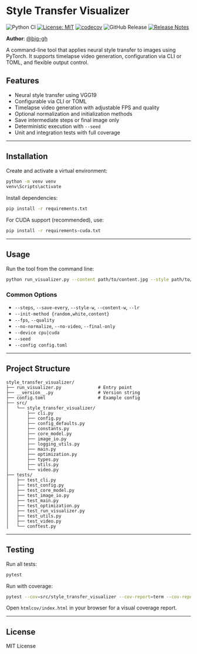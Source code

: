 # Style Transfer Visualizer
![Python CI](https://github.com/bjg-gh/style_transfer_visualizer/actions/workflows/python-ci.yml/badge.svg)
[![License: MIT](https://img.shields.io/badge/License-MIT-yellow.svg)](LICENSE)
[![codecov](https://codecov.io/gh/bjg-gh/style_transfer_visualizer/branch/ci-test/graph/badge.svg)](https://codecov.io/gh/bjg-gh/style_transfer_visualizer)
![GitHub Release](https://img.shields.io/github/v/release/bjg-gh/style_transfer_visualizer?sort=semver)
[![Release Notes](https://img.shields.io/badge/Release_Notes-📄%20View-blue)](./RELEASES.md)

**Author**: [@bjg-gh](https://github.com/bjg-gh)

A command-line tool that applies neural style transfer to images using PyTorch. It supports timelapse video generation, configuration via CLI or TOML, and flexible output control.

## Features

- Neural style transfer using VGG19
- Configurable via CLI or TOML
- Timelapse video generation with adjustable FPS and quality
- Optional normalization and initialization methods
- Save intermediate steps or final image only
- Deterministic execution with `--seed`
- Unit and integration tests with full coverage

---

## Installation

Create and activate a virtual environment:

```bash
python -m venv venv
venv\Scripts\activate
```

Install dependencies:

```bash
pip install -r requirements.txt
```

For CUDA support (recommended), use:

```bash
pip install -r requirements-cuda.txt
```

---

## Usage

Run the tool from the command line:

```bash
python run_visualizer.py --content path/to/content.jpg --style path/to/style.jpg
```

### Common Options

- `--steps`, `--save-every`, `--style-w`, `--content-w`, `--lr`
- `--init-method {random,white,content}`
- `--fps`, `--quality`
- `--no-normalize`, `--no-video`, `--final-only`
- `--device cpu|cuda`
- `--seed`
- `--config config.toml`

---

## Project Structure

```
style_transfer_visualizer/
├── run_visualizer.py              # Entry point
├── __version__.py                 # Version string
├── config.toml                    # Example config
├── src/
│   └── style_transfer_visualizer/
│       ├── cli.py
│       ├── config.py
│       ├── config_defaults.py
│       ├── constants.py
│       ├── core_model.py
│       ├── image_io.py
│       ├── logging_utils.py
│       ├── main.py
│       ├── optimization.py
│       ├── types.py
│       ├── utils.py
│       └── video.py
├── tests/
│   ├── test_cli.py
│   ├── test_config.py
│   ├── test_core_model.py
│   ├── test_image_io.py
│   ├── test_main.py
│   ├── test_optimization.py
│   ├── test_run_visualizer.py
│   ├── test_utils.py
│   ├── test_video.py
│   └── conftest.py
```

---

## Testing

Run all tests:

```bash
pytest
```

Run with coverage:

```bash
pytest --cov=src/style_transfer_visualizer --cov-report=term --cov-report=html
```

Open `htmlcov/index.html` in your browser for a visual coverage report.

---

## License

MIT License

